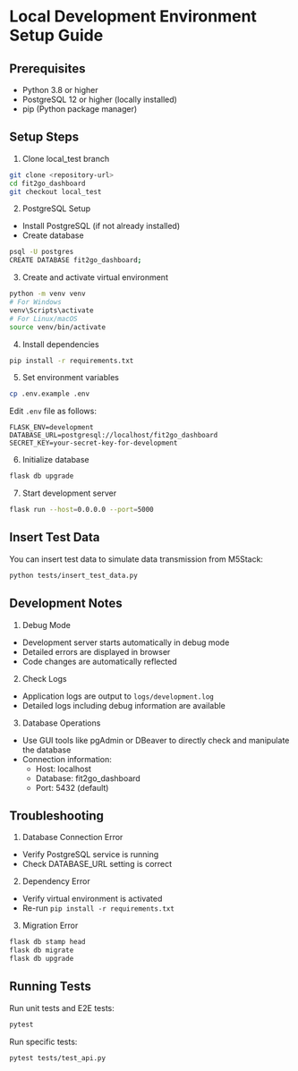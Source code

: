 # Local Development Environment Setup Guide

## Prerequisites

- Python 3.8 or higher
- PostgreSQL 12 or higher (locally installed)
- pip (Python package manager)

## Setup Steps

1. Clone local_test branch
```bash
git clone <repository-url>
cd fit2go_dashboard
git checkout local_test
```

2. PostgreSQL Setup
- Install PostgreSQL (if not already installed)
- Create database
```bash
psql -U postgres
CREATE DATABASE fit2go_dashboard;
```

3. Create and activate virtual environment
```bash
python -m venv venv
# For Windows
venv\Scripts\activate
# For Linux/macOS
source venv/bin/activate
```

4. Install dependencies
```bash
pip install -r requirements.txt
```

5. Set environment variables
```bash
cp .env.example .env
```
Edit `.env` file as follows:
```env
FLASK_ENV=development
DATABASE_URL=postgresql://localhost/fit2go_dashboard
SECRET_KEY=your-secret-key-for-development
```

6. Initialize database
```bash
flask db upgrade
```

7. Start development server
```bash
flask run --host=0.0.0.0 --port=5000
```

## Insert Test Data

You can insert test data to simulate data transmission from M5Stack:

```bash
python tests/insert_test_data.py
```

## Development Notes

1. Debug Mode
- Development server starts automatically in debug mode
- Detailed errors are displayed in browser
- Code changes are automatically reflected

2. Check Logs
- Application logs are output to `logs/development.log`
- Detailed logs including debug information are available

3. Database Operations
- Use GUI tools like pgAdmin or DBeaver to directly check and manipulate the database
- Connection information:
  - Host: localhost
  - Database: fit2go_dashboard
  - Port: 5432 (default)

## Troubleshooting

1. Database Connection Error
- Verify PostgreSQL service is running
- Check DATABASE_URL setting is correct

2. Dependency Error
- Verify virtual environment is activated
- Re-run `pip install -r requirements.txt`

3. Migration Error
```bash
flask db stamp head
flask db migrate
flask db upgrade
```

## Running Tests

Run unit tests and E2E tests:

```bash
pytest
```

Run specific tests:

```bash
pytest tests/test_api.py
```